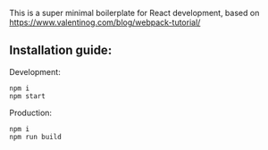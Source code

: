 This is a super minimal boilerplate for React development, based on https://www.valentinog.com/blog/webpack-tutorial/

## Installation guide:

Development:

```
npm i
npm start
```

Production:

```
npm i
npm run build
```